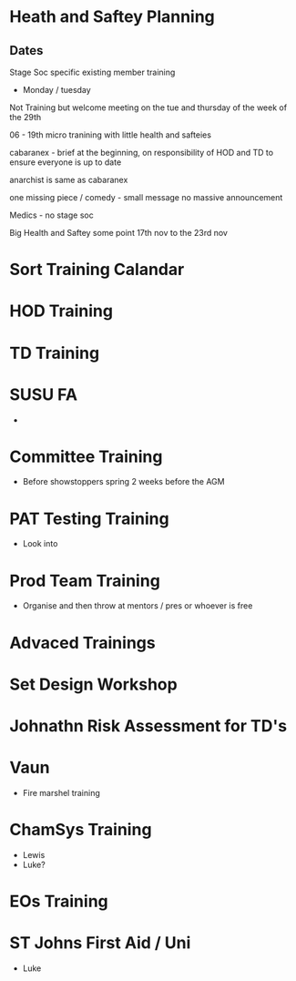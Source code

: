 # Heath and Saftey Planning
## Dates
Stage Soc specific existing member training
- Monday / tuesday

Not Training but welcome meeting on the tue and thursday of the week of the 29th

06 - 19th micro tranining with little health and safteies

cabaranex - brief at the beginning, on responsibility of HOD and TD to ensure everyone is up to date

anarchist is same as cabaranex

one missing piece / comedy - small message no massive announcement 

Medics - no stage soc

Big Health and Saftey some point 17th nov to the 23rd nov



# Sort Training Calandar




# HOD Training
# TD Training
# SUSU FA
- 
# Committee Training 
- Before showstoppers spring 2 weeks before the AGM
# PAT Testing Training 
- Look into
# Prod Team Training
- Organise and then throw at mentors / pres or whoever is free
# Advaced Trainings 
# Set Design Workshop

# Johnathn Risk Assessment for TD's
# Vaun
- Fire marshel training
# ChamSys Training
- Lewis
- Luke?
# EOs Training
# ST Johns First Aid / Uni
- Luke
